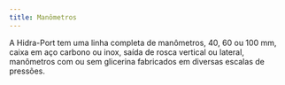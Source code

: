 ```yaml
---
title: Manômetros
---
```


A Hidra-Port tem uma linha completa de manômetros, 40, 60 ou 100 mm, caixa em aço carbono ou inox, saída de rosca vertical ou lateral, manômetros com ou sem glicerina fabricados em diversas escalas de pressões.

